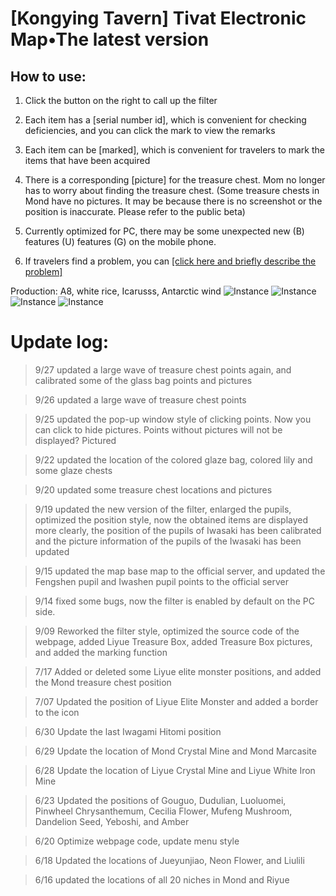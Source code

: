 # [Kongying Tavern] Tivat Electronic Map•The latest version

## How to use:

1. Click the button on the right to call up the filter

2. Each item has a [serial number id], which is convenient for checking deficiencies, and you can click the mark to view the remarks

3. Each item can be [marked], which is convenient for travelers to mark the items that have been acquired

4. There is a corresponding [picture] for the treasure chest. Mom no longer has to worry about finding the treasure chest. (Some treasure chests in Mond have no pictures. It may be because there is no screenshot or the position is inaccurate. Please refer to the public beta)

5. Currently optimized for PC, there may be some unexpected new (B) features (U) features (G) on the mobile phone.

6. If travelers find a problem, you can [[click here and briefly describe the problem]](https://docs.qq.com/sheet/DSm9jV29kcFVHdVZL?tab=BB08J2)

Production: A8, white rice, Icarusss, Antarctic wind
![Instance](https://upload-bbs.mihoyo.com/upload/2020/09/09/5284717/58b1e0a88e58bed8ddfc3bd34b439b75_259109571177980462.jpg?x-oss-process=image/resize,s_600/quality,q_80/auto-orient,0/interlace,1/format,jpg)
![Instance](https://upload-bbs.mihoyo.com/upload/2020/09/19/5284717/3f2f022e016c245b43939b50d6a43de3_2462893354478986890.jpg?x-oss-process=image/resize,s_600/quality,q_80/auto-orient,0/interlace,1/format,jpg)
![Instance](https://upload-bbs.mihoyo.com/upload/2020/09/19/5284717/3947428880da5f99e329198c3d779e4c_6341180947935966441.jpg?x-oss-process=image/resize,s_600/quality,q_80/auto-orient,0/interlace,1/format,jpg)
![Instance](https://upload-bbs.mihoyo.com/upload/2020/09/26/5284717/82ae121d6c53ad415f69f2315724d14f_1311956324983884438.jpg?x-oss-process=image/resize,s_600/quality,q_80/auto-orient,0/interlace,1/format,jpg)

# Update log:

> 9/27 updated a large wave of treasure chest points again, and calibrated some of the glass bag points and pictures

> 9/26 updated a large wave of treasure chest points

> 9/25 updated the pop-up window style of clicking points. Now you can click to hide pictures. Points without pictures will not be displayed? Pictured

> 9/22 updated the location of the colored glaze bag, colored lily and some glaze chests

> 9/20 updated some treasure chest locations and pictures

> 9/19 updated the new version of the filter, enlarged the pupils, optimized the position style, now the obtained items are displayed more clearly, the position of the pupils of Iwasaki has been calibrated and the picture information of the pupils of the Iwasaki has been updated

> 9/15 updated the map base map to the official server, and updated the Fengshen pupil and Iwashen pupil points to the official server

> 9/14 fixed some bugs, now the filter is enabled by default on the PC side.

> 9/09 Reworked the filter style, optimized the source code of the webpage, added Liyue Treasure Box, added Treasure Box pictures, and added the marking function

> 7/17 Added or deleted some Liyue elite monster positions, and added the Mond treasure chest position

> 7/07 Updated the position of Liyue Elite Monster and added a border to the icon

> 6/30 Update the last Iwagami Hitomi position

> 6/29 Update the location of Mond Crystal Mine and Mond Marcasite

> 6/28 Update the location of Liyue Crystal Mine and Liyue White Iron Mine

> 6/23 Updated the positions of Gouguo, Dudulian, Luoluomei, Pinwheel Chrysanthemum, Cecilia Flower, Mufeng Mushroom, Dandelion Seed, Yeboshi, and Amber

> 6/20 Optimize webpage code, update menu style

> 6/18 Updated the locations of Jueyunjiao, Neon Flower, and Liulili

> 6/16 updated the locations of all 20 niches in Mond and Riyue
